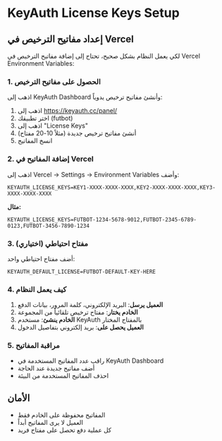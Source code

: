 # KeyAuth License Keys Setup

## إعداد مفاتيح الترخيص في Vercel

لكي يعمل النظام بشكل صحيح، تحتاج إلى إضافة مفاتيح الترخيص في Vercel Environment Variables:

### 1. الحصول على مفاتيح الترخيص

اذهب إلى KeyAuth Dashboard وأنشئ مفاتيح ترخيص يدوياً:

1. اذهب إلى https://keyauth.cc/panel/
2. اختر تطبيقك (futbot)
3. اذهب إلى "License Keys"
4. أنشئ مفاتيح ترخيص جديدة (مثلاً 10-20 مفتاح)
5. انسخ المفاتيح

### 2. إضافة المفاتيح في Vercel

اذهب إلى Vercel → Settings → Environment Variables وأضف:

```
KEYAUTH_LICENSE_KEYS=KEY1-XXXX-XXXX-XXXX,KEY2-XXXX-XXXX-XXXX,KEY3-XXXX-XXXX-XXXX
```

**مثال:**
```
KEYAUTH_LICENSE_KEYS=FUTBOT-1234-5678-9012,FUTBOT-2345-6789-0123,FUTBOT-3456-7890-1234
```

### 3. مفتاح احتياطي (اختياري)

أضف مفتاح احتياطي واحد:

```
KEYAUTH_DEFAULT_LICENSE=FUTBOT-DEFAULT-KEY-HERE
```

### 4. كيف يعمل النظام

1. **العميل يرسل**: البريد الإلكتروني، كلمة المرور، بيانات الدفع
2. **الخادم يختار**: مفتاح ترخيص تلقائياً من المجموعة
3. **الخادم ينشئ**: مستخدم KeyAuth بالمفتاح المختار
4. **العميل يحصل على**: بريد إلكتروني بتفاصيل الدخول

### 5. مراقبة المفاتيح

- راقب عدد المفاتيح المستخدمة في KeyAuth Dashboard
- أضف مفاتيح جديدة عند الحاجة
- احذف المفاتيح المستخدمة من البيئة

## الأمان

- المفاتيح محفوظة على الخادم فقط
- العميل لا يرى المفاتيح أبداً
- كل عملية دفع تحصل على مفتاح فريد

